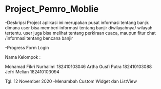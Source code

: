 # Project_Pemro_Moblie

-Deskripsi Project
  aplikasi ini merupakan pusat informasi tentang banjir. dimana user bisa memberi informasi tentang banjir diwilayahnya/ wilayah tertentu. user juga bisa melihat tentang perkiraan cuaca, maupun fitur chat /informasi tentang bencana banjir

-Progress
  Form Login
  
Nama Kelompok :

Mohamad Fikri Nurhalimi 182410103046
Artha Gusfi Putra       182410103088
Jefri Melian            182410103094


Tgl: 12 November 2020
-Menambah Custom Widget dan ListView
